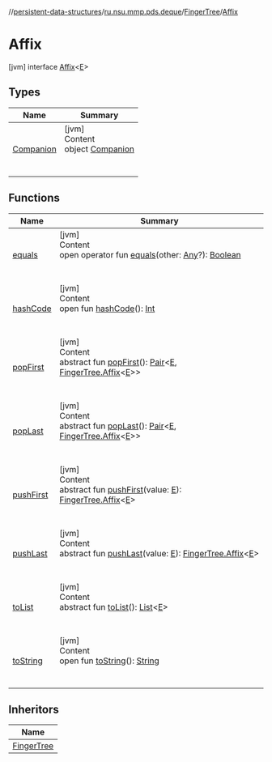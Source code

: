 //[persistent-data-structures](../../../index.md)/[ru.nsu.mmp.pds.deque](../../index.md)/[FingerTree](../index.md)/[Affix](index.md)



# Affix  
 [jvm] interface [Affix](index.md)<[E](index.md)>   


## Types  
  
|  Name|  Summary| 
|---|---|
| <a name="ru.nsu.mmp.pds.deque/FingerTree.Affix.Companion///PointingToDeclaration/"></a>[Companion](-companion/index.md)| <a name="ru.nsu.mmp.pds.deque/FingerTree.Affix.Companion///PointingToDeclaration/"></a>[jvm]  <br>Content  <br>object [Companion](-companion/index.md)  <br><br><br>


## Functions  
  
|  Name|  Summary| 
|---|---|
| <a name="kotlin/Any/equals/#kotlin.Any?/PointingToDeclaration/"></a>[equals](../../../ru.nsu.mmp.pds.map/-persistent-tree-map/-entry/index.md#%5Bkotlin%2FAny%2Fequals%2F%23kotlin.Any%3F%2FPointingToDeclaration%2F%5D%2FFunctions%2F-1727467831)| <a name="kotlin/Any/equals/#kotlin.Any?/PointingToDeclaration/"></a>[jvm]  <br>Content  <br>open operator fun [equals](../../../ru.nsu.mmp.pds.map/-persistent-tree-map/-entry/index.md#%5Bkotlin%2FAny%2Fequals%2F%23kotlin.Any%3F%2FPointingToDeclaration%2F%5D%2FFunctions%2F-1727467831)(other: [Any](https://kotlinlang.org/api/latest/jvm/stdlib/kotlin/-any/index.html)?): [Boolean](https://kotlinlang.org/api/latest/jvm/stdlib/kotlin/-boolean/index.html)  <br><br><br>
| <a name="kotlin/Any/hashCode/#/PointingToDeclaration/"></a>[hashCode](../../../ru.nsu.mmp.pds.map/-persistent-tree-map/-entry/index.md#%5Bkotlin%2FAny%2FhashCode%2F%23%2FPointingToDeclaration%2F%5D%2FFunctions%2F-1727467831)| <a name="kotlin/Any/hashCode/#/PointingToDeclaration/"></a>[jvm]  <br>Content  <br>open fun [hashCode](../../../ru.nsu.mmp.pds.map/-persistent-tree-map/-entry/index.md#%5Bkotlin%2FAny%2FhashCode%2F%23%2FPointingToDeclaration%2F%5D%2FFunctions%2F-1727467831)(): [Int](https://kotlinlang.org/api/latest/jvm/stdlib/kotlin/-int/index.html)  <br><br><br>
| <a name="ru.nsu.mmp.pds.deque/FingerTree.Affix/popFirst/#/PointingToDeclaration/"></a>[popFirst](pop-first.md)| <a name="ru.nsu.mmp.pds.deque/FingerTree.Affix/popFirst/#/PointingToDeclaration/"></a>[jvm]  <br>Content  <br>abstract fun [popFirst](pop-first.md)(): [Pair](https://kotlinlang.org/api/latest/jvm/stdlib/kotlin/-pair/index.html)<[E](index.md), [FingerTree.Affix](index.md)<[E](index.md)>>  <br><br><br>
| <a name="ru.nsu.mmp.pds.deque/FingerTree.Affix/popLast/#/PointingToDeclaration/"></a>[popLast](pop-last.md)| <a name="ru.nsu.mmp.pds.deque/FingerTree.Affix/popLast/#/PointingToDeclaration/"></a>[jvm]  <br>Content  <br>abstract fun [popLast](pop-last.md)(): [Pair](https://kotlinlang.org/api/latest/jvm/stdlib/kotlin/-pair/index.html)<[E](index.md), [FingerTree.Affix](index.md)<[E](index.md)>>  <br><br><br>
| <a name="ru.nsu.mmp.pds.deque/FingerTree.Affix/pushFirst/#TypeParam(bounds=[kotlin.Any?])/PointingToDeclaration/"></a>[pushFirst](push-first.md)| <a name="ru.nsu.mmp.pds.deque/FingerTree.Affix/pushFirst/#TypeParam(bounds=[kotlin.Any?])/PointingToDeclaration/"></a>[jvm]  <br>Content  <br>abstract fun [pushFirst](push-first.md)(value: [E](index.md)): [FingerTree.Affix](index.md)<[E](index.md)>  <br><br><br>
| <a name="ru.nsu.mmp.pds.deque/FingerTree.Affix/pushLast/#TypeParam(bounds=[kotlin.Any?])/PointingToDeclaration/"></a>[pushLast](push-last.md)| <a name="ru.nsu.mmp.pds.deque/FingerTree.Affix/pushLast/#TypeParam(bounds=[kotlin.Any?])/PointingToDeclaration/"></a>[jvm]  <br>Content  <br>abstract fun [pushLast](push-last.md)(value: [E](index.md)): [FingerTree.Affix](index.md)<[E](index.md)>  <br><br><br>
| <a name="ru.nsu.mmp.pds.deque/FingerTree.Affix/toList/#/PointingToDeclaration/"></a>[toList](to-list.md)| <a name="ru.nsu.mmp.pds.deque/FingerTree.Affix/toList/#/PointingToDeclaration/"></a>[jvm]  <br>Content  <br>abstract fun [toList](to-list.md)(): [List](https://kotlinlang.org/api/latest/jvm/stdlib/kotlin.collections/-list/index.html)<[E](index.md)>  <br><br><br>
| <a name="kotlin/Any/toString/#/PointingToDeclaration/"></a>[toString](../../../ru.nsu.mmp.pds.map/-persistent-tree-map/-entry/index.md#%5Bkotlin%2FAny%2FtoString%2F%23%2FPointingToDeclaration%2F%5D%2FFunctions%2F-1727467831)| <a name="kotlin/Any/toString/#/PointingToDeclaration/"></a>[jvm]  <br>Content  <br>open fun [toString](../../../ru.nsu.mmp.pds.map/-persistent-tree-map/-entry/index.md#%5Bkotlin%2FAny%2FtoString%2F%23%2FPointingToDeclaration%2F%5D%2FFunctions%2F-1727467831)(): [String](https://kotlinlang.org/api/latest/jvm/stdlib/kotlin/-string/index.html)  <br><br><br>


## Inheritors  
  
|  Name| 
|---|
| <a name="ru.nsu.mmp.pds.deque/FingerTree.One///PointingToDeclaration/"></a>[FingerTree](../-one/index.md)

